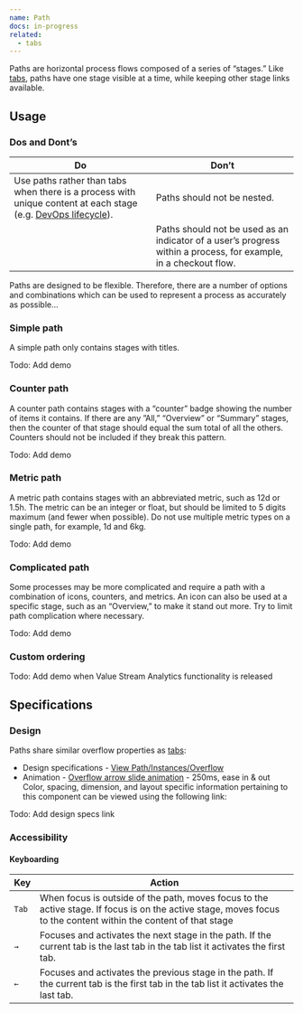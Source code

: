 ```yaml
---
name: Path
docs: in-progress
related:
  - tabs
---
```


Paths are horizontal process flows composed of a series of “stages.” Like [tabs](https://design.gitlab.com/components/tabs), paths have one stage visible at a time, while keeping other stage links available.

## Usage
 
### Dos and Dont’s

| Do | Don’t |
|-----------------------|------------------------|
| Use paths rather than tabs when there is a process with unique content at each stage (e.g. [DevOps lifecycle](https://about.gitlab.com/stages-devops-lifecycle/)). | Paths should not be nested. |
|  | Paths should not be used as an indicator of a user’s progress within a process, for example, in a checkout flow. |

Paths are designed to be flexible. Therefore, there are a number of options and combinations which can be used to represent a process as accurately as possible...

### Simple path

A simple path only contains stages with titles. 

Todo: Add demo

### Counter path

A counter path contains stages with a “counter” badge showing the number of items it contains. If there are any ”All,” “Overview” or “Summary” stages, then the counter of that stage should equal the sum total of all the others. Counters should not be included if they break this pattern.

Todo: Add demo

### Metric path

A metric path contains stages with an abbreviated metric, such as 12d or 1.5h. The metric can be an integer or float, but should be limited to 5 digits maximum (and fewer when possible). Do not use multiple metric types on a single path, for example, 1d and 6kg. 

Todo: Add demo

### Complicated path

Some processes may be more complicated and require a path with a combination of icons, counters, and metrics. An icon can also be used at a specific stage, such as an “Overview,” to make it stand out more. Try to limit path complication where necessary.

Todo: Add demo

### Custom ordering

Todo: Add demo when Value Stream Analytics functionality is released

## Specifications

### Design

Paths share similar overflow properties as [tabs](https://design.gitlab.com/components/tabs):
- Design specifications - [View Path/Instances/Overflow](https://www.figma.com/file/IPkJnV9JOR9pdywAE7coDn/Path?node-id=1%3A70)
- Animation - [Overflow arrow slide animation](https://www.figma.com/proto/IFjuIcRE3YiEdd1d2J7c6b/Value-Stream-Path-rough-exploration?node-id=4220%3A2&viewport=-948%2C-100%2C2.0932257175445557&scaling=min-zoom) - 250ms, ease in & out
Color, spacing, dimension, and layout specific information pertaining to this component can be viewed using the following link:

Todo: Add design specs link

### Accessibility

#### Keyboarding

| Key    | Action                                                                                                                                                                                                       |
|--------|--------------------------------------------------------------------------------------------------------------------------------------------------------------------------------------------------------------|
| `Tab`    | When focus is outside of the path, moves focus to the active stage. If focus is on the active stage, moves focus to the content within the content of that stage |
| `→`      | Focuses and activates the next stage in the path. If the current tab is the last tab in the tab list it activates the first tab. |
| `←`      | Focuses and activates the previous stage in the path. If the current tab is the first tab in the tab list it activates the last tab. |

